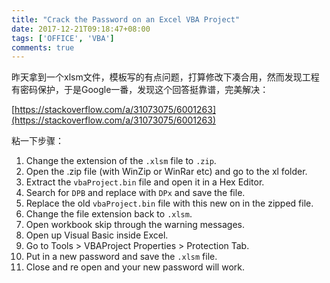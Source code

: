 ```yaml
---
title: "Crack the Password on an Excel VBA Project"
date: 2017-12-21T09:18:47+08:00
tags: ['OFFICE', 'VBA']
comments: true
---
```


昨天拿到一个xlsm文件，模板写的有点问题，打算修改下凑合用，然而发现工程有密码保护，于是Google一番，发现这个回答挺靠谱，完美解决：

[https://stackoverflow.com/a/31073075/6001263](https://stackoverflow.com/a/31073075/6001263)

粘一下步骤：

1. Change the extension of the `.xlsm` file to `.zip`.
2. Open the .zip file (with WinZip or WinRar etc) and go to the xl folder.
3. Extract the `vbaProject.bin` file and open it in a Hex Editor.
4. Search for `DPB` and replace with `DPx` and save the file.
5. Replace the old `vbaProject.bin` file with this new on in the zipped file.
6. Change the file extension back to `.xlsm`.
7. Open workbook skip through the warning messages.
8. Open up Visual Basic inside Excel.
9. Go to Tools > VBAProject Properties > Protection Tab.
10. Put in a new password and save the `.xlsm` file.
11. Close and re open and your new password will work.